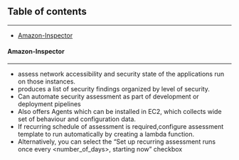 ## Table of contents
---
  * [Amazon-Inspector](#Amazon-Inspector)
  
#### Amazon-Inspector
---
- assess network accessibility and security state of the applications run on those instances.
- produces a list of security findings organized by level of security.
- Can automate security assessment as part of development or deployment pipelines
- Also offers Agents which can be installed in EC2, which collects wide set of behaviour and configuration data.
- If recurring schedule of assessment is required,configure assessment template to run automatically by creating a lambda function.
- Alternatively, you can select the “Set up recurring assessment runs once every <number_of_days>, starting now” checkbox
